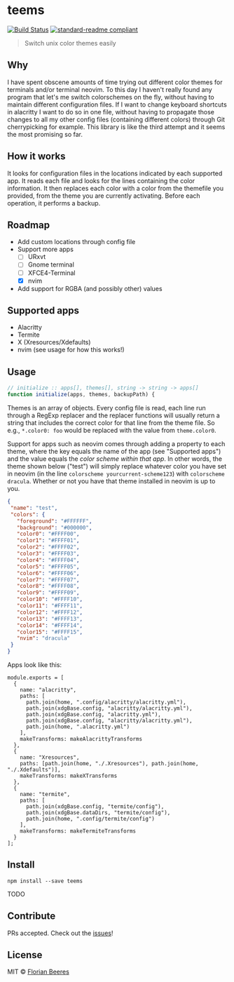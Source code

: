 # teems

[![Build Status](https://travis-ci.org/cideM/teems.svg?branch=master)](https://travis-ci.org/cideM/teems)
[![standard-readme compliant](https://img.shields.io/badge/standard--readme-OK-green.svg?style=flat-square)](https://github.com/RichardLitt/standard-readme)

> Switch unix color themes easily

## Why

I have spent obscene amounts of time trying out different color themes for terminals and/or terminal neovim. To this day I haven't really found any program that let's me switch colorschemes on the fly, without having to maintain different configuration files. If I want to change keyboard shortcuts in alacritty I want to do so in one file, without having to propagate those changes to all my other config files (containing different colors) through Git cherrypicking for example.
This library is like the third attempt and it seems the most promising so far. 

## How it works

It looks for configuration files in the locations indicated by each supported app. It reads each file and looks for the lines containing the color information. It then replaces each color with a color from the themefile you provided, from the theme you are currently activating. Before each operation, it performs a backup.

## Roadmap

* Add custom locations through config file
* Support more apps
  * [ ] URxvt
  * [ ] Gnome terminal
  * [ ] XFCE4-Terminal
  * [x] nvim
* Add support for RGBA (and possibly other) values

## Supported apps

* Alacritty
* Termite
* X (Xresources/Xdefaults)
* nvim (see usage for how this works!)

## Usage

```javascript
// initialize :: apps[], themes[], string -> string -> apps[]
function initialize(apps, themes, backupPath) {
```

Themes is an array of objects. Every config file is read, each line run through a RegExp replacer and the replacer functions will usually return a string that includes the correct color for that line from the theme file. So e.g., `*.color0: foo` would be replaced with the value from `theme.color0`.

Support for apps such as neovim comes through adding a property to each theme, where the key equals the name of the app (see "Supported apps") and the value equals the *color scheme within that app*. In other words, the theme shown below ("test") will simply replace whatever color you have set in neovim (in the line `colorscheme yourcurrent-scheme123`) with `colorscheme dracula`. Whether or not you have that theme installed in neovim is up to you.

```json
{
 "name": "test",
 "colors": {
   "foreground": "#FFFFFF",
   "background": "#000000",
   "color0": "#FFFF00",
   "color1": "#FFFF01",
   "color2": "#FFFF02",
   "color3": "#FFFF03",
   "color4": "#FFFF04",
   "color5": "#FFFF05",
   "color6": "#FFFF06",
   "color7": "#FFFF07",
   "color8": "#FFFF08",
   "color9": "#FFFF09",
   "color10": "#FFFF10",
   "color11": "#FFFF11",
   "color12": "#FFFF12",
   "color13": "#FFFF13",
   "color14": "#FFFF14",
   "color15": "#FFFF15",
   "nvim": "dracula"
 }
}
```

Apps look like this:
```
module.exports = [
  {
    name: "alacritty",
    paths: [
      path.join(home, ".config/alacritty/alacritty.yml"),
      path.join(xdgBase.config, "alacritty/alacritty.yml"),
      path.join(xdgBase.config, "alacritty.yml"),
      path.join(xdgBase.config, "alacritty/alacritty.yml"),
      path.join(home, ".alacritty.yml")
    ],
    makeTransforms: makeAlacrittyTransforms
  },
  {
    name: "Xresources",
    paths: [path.join(home, "./.Xresources"), path.join(home, "./.Xdefaults")],
    makeTransforms: makeXTransforms
  },
  {
    name: "termite",
    paths: [
      path.join(xdgBase.config, "termite/config"),
      path.join(xdgBase.dataDirs, "termite/config"),
      path.join(home, ".config/termite/config")
    ],
    makeTransforms: makeTermiteTransforms
  }
];
```

## Install

```shell
npm install --save teems
```

TODO

## Contribute

PRs accepted. Check out the [issues](https://github.com/cideM/teems/issues)!

## License

MIT © [Florian Beeres](https://github.com/cideM)
